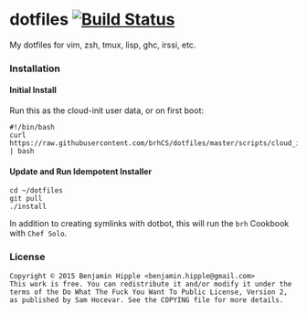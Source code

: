 # dotfiles  [![Build Status](https://travis-ci.org/brhCS/dotfiles.svg?branch=master)](https://travis-ci.org/brhCS/dotfiles)
My dotfiles for vim, zsh, tmux, lisp, ghc, irssi, etc.

### Installation
#### Initial Install
Run this as the cloud-init user data, or on first boot:
```
#!/bin/bash
curl https://raw.githubusercontent.com/brhCS/dotfiles/master/scripts/cloud_init.sh | bash
```
#### Update and Run Idempotent Installer
```
cd ~/dotfiles
git pull
./install
```
In addition to creating symlinks with dotbot, this will run the `brh` Cookbook with `Chef Solo`.

### License
```
Copyright © 2015 Benjamin Hipple <benjamin.hipple@gmail.com>
This work is free. You can redistribute it and/or modify it under the
terms of the Do What The Fuck You Want To Public License, Version 2,
as published by Sam Hocevar. See the COPYING file for more details.
```
